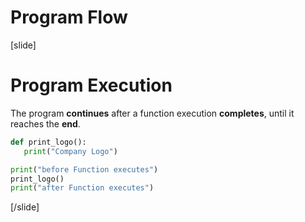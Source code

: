 # Program Flow

[slide]
# Program Execution

The program **continues** after a function execution **completes**, until it reaches the **end**.

```python live
def print_logo():
   print("Company Logo")

print("before Function executes")
print_logo()
print("after Function executes")
```

[/slide]